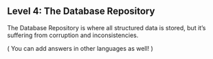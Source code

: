## Level 4: The Database Repository

The Database Repository is where all structured data is stored, but it’s suffering from corruption and inconsistencies.

 ( You can add answers in other languages as well! )